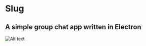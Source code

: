 # Slug
## A simple group chat app written in Electron


![Alt text](screenshots/join_chat.jpg?raw=true "Join Chat Screen")
